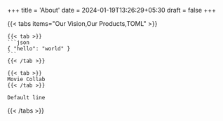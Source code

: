 +++
title = 'About'
date = 2024-01-19T13:26:29+05:30
draft = false
+++


{{< tabs items="Our Vision,Our Products,TOML" >}}

    {{< tab >}}
    ```json
    { "hello": "world" }
    ```
    {{< /tab >}}

    {{< tab >}}
    Movie Collab
    {{< /tab >}}
    
    Default line

{{< /tabs >}}
